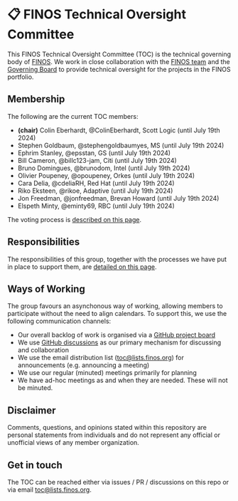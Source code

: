 # 📋  FINOS Technical Oversight Committee

This FINOS Technical Oversight Committee (TOC) is the technical governing body of [FINOS](https://www.finos.org/). We work in close collaboration with the [FINOS team](https://www.finos.org/team) and the [Governing Board](https://www.finos.org/governing-board) to provide technical oversight for the projects in the FINOS portfolio.

## Membership 

The following are the current TOC members:

 - **(chair)** Colin Eberhardt, @ColinEberhardt, Scott Logic (until July 19th 2024)
 - Stephen Goldbaum, @stephengoldbaumyes, MS (until July 19th 2024)
 - Ephrim Stanley, @epsstan, GS (until July 19th 2024)
 - Bill Cameron, @billc123-jam, Citi (until July 19th 2024)
 - Bruno Domingues, @brunodom, Intel (until July 19th 2024)
 - Olivier Poupeney, @opoupeney, Orkes (until July 19th 2024)
 - Cara Delia, @cdeliaRH, Red Hat (until July 19th 2024)
 - Riko Eksteen, @rikoe, Adaptive (until July 19th 2024)
 - Jon Freedman, @jonfreedman, Brevan Howard (until July 19th 2024)
 - Elspeth Minty, @eminty69, RBC (until July 19th 2024)

The voting process is [described on this page](voting.md).

## Responsibilities

The responsibilities of this group, together with the processes we have put in place to support them, are [detailed on this page](responsibilities.md).

## Ways of Working

The group favours an asynchonous way of working, allowing members to participate without the need to align calendars. To support this, we use the following communication channels:

 - Our overall backlog of work is organised via a [GitHub project board](https://github.com/orgs/finos/projects/39)
 - We use [GitHub discussions](https://github.com/finos/technical-oversight-committee/discussions) as our primary mechanism for discussing and collaboration
 - We use the email distribution list (toc@lists.finos.org) for announcements (e.g. announcing a meeting)
 - We use our regular (minuted) meetings primarily for planning
 - We have ad-hoc meetings as and when they are needed. These will not be minuted.

## Disclaimer

Comments, questions, and opinions stated within this repository are personal statements from individuals and do not represent any official or unofficial views of any member organization.

## Get in touch

The TOC can be reached either via issues / PR / discussions on this repo or via email toc@lists.finos.org.

